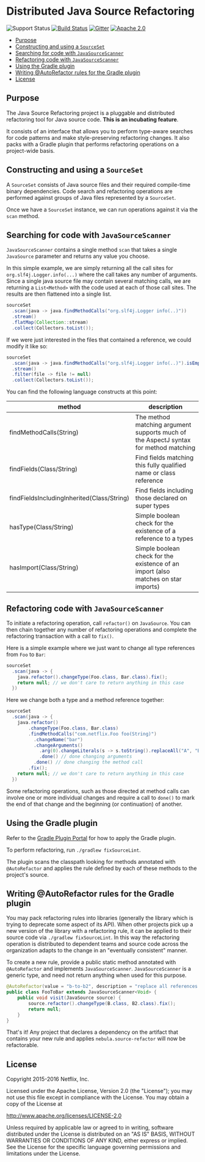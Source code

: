 # Distributed Java Source Refactoring

![Support Status](https://img.shields.io/badge/nebula-incubating-yellow.svg)
[![Build Status](https://travis-ci.org/nebula-plugins/java-source-refactor.svg?branch=master)](https://travis-ci.org/nebula-plugins/java-source-refactor)
[![Gitter](https://badges.gitter.im/Join%20Chat.svg)](https://gitter.im/nebula-plugins/java-source-refactor?utm_source=badge&utm_medium=badge&utm_campaign=pr-badge)
[![Apache 2.0](https://img.shields.io/github/license/nebula-plugins/java-source-refactor.svg)](http://www.apache.org/licenses/LICENSE-2.0)

<!-- START doctoc generated TOC please keep comment here to allow auto update -->
<!-- DON'T EDIT THIS SECTION, INSTEAD RE-RUN doctoc TO UPDATE -->
  - [Purpose](#purpose)
  - [Constructing and using a `SourceSet`](#constructing-and-using-a-sourceset)
  - [Searching for code with `JavaSourceScanner`](#searching-for-code-with-javasourcescanner)
  - [Refactoring code with `JavaSourceScanner`](#refactoring-code-with-javasourcescanner)
  - [Using the Gradle plugin](#using-the-gradle-plugin)
  - [Writing @AutoRefactor rules for the Gradle plugin](#writing-@autorefactor-rules-for-the-gradle-plugin)
  - [License](#license)

<!-- END doctoc generated TOC please keep comment here to allow auto update -->

## Purpose

The Java Source Refactoring project is a pluggable and distributed refactoring tool for Java source code.  **This is an incubating feature**.

It consists of an interface that allows you to perform type-aware searches for code patterns and make style-preserving refactoring changes.
It also packs with a Gradle plugin that performs refactoring operations on a project-wide basis.

## Constructing and using a `SourceSet`

A `SourceSet` consists of Java source files and their required compile-time binary dependencies. Code search and refactoring operations are performed
against groups of Java files represented by a `SourceSet`.

Once we have a `SourceSet` instance, we can run operations against it via the `scan` method.

## Searching for code with `JavaSourceScanner`

`JavaSourceScanner` contains a single method `scan` that takes a single `JavaSource` parameter and returns any value you choose.

In this simple example, we are simply returning all the call sites for `org.slf4j.Logger.info(...)` where the call takes any number of arguments. Since a single java source file may
contain several matching calls, we are returning a `List<Method>` with the code used at each of those call sites. The results are then flattened into a single list.

```java
sourceSet
  .scan(java -> java.findMethodCalls("org.slf4j.Logger info(..)"))
  .stream()
  .flatMap(Collection::stream)
  .collect(Collectors.toList());
```

If we were just interested in the files that contained a reference, we could modify it like so:

```java
sourceSet
  .scan(java -> java.findMethodCalls("org.slf4j.Logger info(..)").isEmpty() ? null : java.file())
  .stream()
  .filter(file -> file != null)
  .collect(Collectors.toList());
```

You can find the following language constructs at this point:

| method                                      | description                                                                           |
| ------------------------------------------- | ------------------------------------------------------------------------------------- |
| findMethodCalls(String)                     | The method matching argument supports much of the AspectJ syntax for method matching  |
| findFields(Class/String)                    | Find fields matching this fully qualified name or class reference                     |
| findFieldsIncludingInherited(Class/String)  | Find fields including those declared on super types                                   |
| hasType(Class/String)                       | Simple boolean check for the existence of a reference to a types                      |
| hasImport(Class/String)                     | Simple boolean check for the existence of an import (also matches on star imports)    |

## Refactoring code with `JavaSourceScanner`

To initiate a refactoring operation, call `refactor()` on `JavaSource`. You can then chain together any number of refactoring operations and
complete the refactoring transaction with a call to `fix()`.

Here is a simple example where we just want to change all type references from `Foo` to `Bar`:

```java
sourceSet
  .scan(java -> {
    java.refactor().changeType(Foo.class, Bar.class).fix();
    return null; // we don't care to return anything in this case
  })
```

Here we change both a type and a method reference together:

```java
sourceSet
  .scan(java -> {
    java.refactor()
        .changeType(Foo.class, Bar.class)
        .findMethodCalls("com.netflix.Foo foo(String)")
          .changeName("bar")
          .changeArguments()
            .arg(0).changeLiterals(s -> s.toString().replaceAll("A", "B")).done()
            .done() // done changing arguments
          .done() // done changing the method call
        .fix();
    return null; // we don't care to return anything in this case
  })
```

Some refactoring operations, such as those directed at method calls can involve one or more individual changes and require a call to `done()` to mark the end of that change and the beginning (or continuation) of another.

## Using the Gradle plugin

Refer to the [Gradle Plugin Portal](https://plugins.gradle.org/plugin/nebula.source-refactor) for how to apply the Gradle plugin.

To perform refactoring, run `./gradlew fixSourceLint`.

The plugin scans the classpath looking for methods annotated with `@AutoRefactor` and applies the rule defined by each of
these methods to the project's source.

## Writing @AutoRefactor rules for the Gradle plugin

You may pack refactoring rules into libraries (generally the library which is trying to deprecate some aspect of its API). When other projects pick up a new version of the library with a refactoring rule, it can be applied to their source code via `./gradlew fixSourceLint`. In this way the refactoring operation is distributed to dependent teams and source code across the organization adapts to the change in an "eventually consistent" manner.

To create a new rule, provide a public static method annotated with `@AutoRefactor` and implements `JavaSourceScanner`. `JavaSourceScanner` is a generic type, and need not return anything
when used for this purpose.

```java
@AutoRefactor(value = "b-to-b2", description = "replace all references to B with B2")
public class FooToBar extends JavaSourceScanner<Void> {
    public void visit(JavaSource source) {
        source.refactor().changeType(B.class, B2.class).fix();
        return null;
    }
}
```

That's it! Any project that declares a dependency on the artifact that contains your new rule and applies `nebula.source-refactor` will
now be refactorable.

## License

Copyright 2015-2016 Netflix, Inc.

Licensed under the Apache License, Version 2.0 (the "License");
you may not use this file except in compliance with the License.
You may obtain a copy of the License at

<http://www.apache.org/licenses/LICENSE-2.0>

Unless required by applicable law or agreed to in writing, software
distributed under the License is distributed on an "AS IS" BASIS,
WITHOUT WARRANTIES OR CONDITIONS OF ANY KIND, either express or implied.
See the License for the specific language governing permissions and
limitations under the License.
